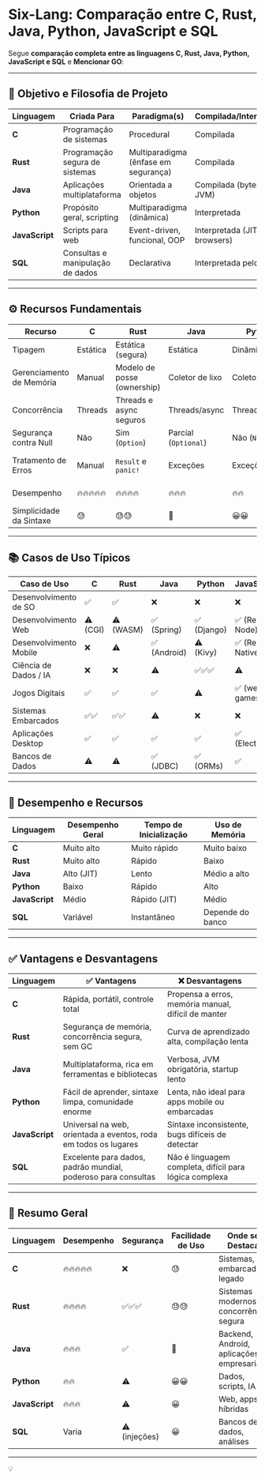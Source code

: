 # Six-Lang: Comparação entre C, Rust, Java, Python, JavaScript e SQL


Segue **comparação completa entre as linguagens C, Rust, Java, Python, JavaScript e SQL** e **Mencionar GO**:

---

## 🧠 **Objetivo e Filosofia de Projeto**

| Linguagem      | Criada Para                      | Paradigma(s)                         | Compilada/Interpretada          |
| -------------- | -------------------------------- | ------------------------------------ | ------------------------------- |
| **C**          | Programação de sistemas          | Procedural                           | Compilada                       |
| **Rust**       | Programação segura de sistemas   | Multiparadigma (ênfase em segurança) | Compilada                       |
| **Java**       | Aplicações multiplataforma       | Orientada a objetos                  | Compilada (bytecode p/ JVM)     |
| **Python**     | Propósito geral, scripting       | Multiparadigma (dinâmica)            | Interpretada                    |
| **JavaScript** | Scripts para web                 | Event-driven, funcional, OOP         | Interpretada (JIT nos browsers) |
| **SQL**        | Consultas e manipulação de dados | Declarativa                          | Interpretada pelo SGBD          |

---

## ⚙️ **Recursos Fundamentais**

| Recurso                  | **C**      | **Rust**                    | **Java**             | **Python**      | **JavaScript**          | **SQL**              |
| ------------------------ | ---------- | --------------------------- | -------------------- | --------------- | ----------------------- | -------------------- |
| Tipagem                  | Estática   | Estática (segura)           | Estática             | Dinâmica        | Dinâmica                | Declarativa          |
| Gerenciamento de Memória | Manual     | Modelo de posse (ownership) | Coletor de lixo      | Coletor de lixo | Coletor de lixo         | N/A                  |
| Concorrência             | Threads    | Threads e async seguros     | Threads/async        | Threads/async   | Assíncrono (event loop) | N/A                  |
| Segurança contra Null    | Não        | Sim (`Option`)              | Parcial (`Optional`) | Não (`None`)    | Não (`null`)            | Parcial              |
| Tratamento de Erros      | Manual     | `Result` e `panic!`         | Exceções             | Exceções        | Exceções                | Por controle do SGBD |
| Desempenho               | 🔥🔥🔥🔥🔥 | 🔥🔥🔥🔥                    | 🔥🔥🔥               | 🔥🔥            | 🔥🔥                    | Depende do banco     |
| Simplicidade da Sintaxe  | 😓         | 😓😓                        | 🙂                   | 😀😀            | 😀                      | 😀                   |

---

## 📚 **Casos de Uso Típicos**

| Caso de Uso            | **C**    | **Rust**  | **Java**    | **Python** | **JavaScript**   | **SQL**     |
| ---------------------- | -------- | --------- | ----------- | ---------- | ---------------- | ----------- |
| Desenvolvimento de SO  | ✅        | ✅         | ❌           | ❌          | ❌                | ❌           |
| Desenvolvimento Web    | ⚠️ (CGI) | ⚠️ (WASM) | ✅ (Spring)  | ✅ (Django) | ✅ (React, Node)  | ✅ (backend) |
| Desenvolvimento Mobile | ❌        | ⚠️        | ✅ (Android) | ⚠️ (Kivy)  | ✅ (React Native) | ❌           |
| Ciência de Dados / IA  | ❌        | ❌         | ⚠️          | ✅✅✅        | ⚠️               | ✅ (dados)   |
| Jogos Digitais         | ✅        | ✅         | ✅           | ⚠️         | ✅ (web games)    | ❌           |
| Sistemas Embarcados    | ✅✅       | ✅✅        | ⚠️          | ❌          | ❌                | ❌           |
| Aplicações Desktop     | ✅        | ✅         | ✅           | ✅          | ✅ (Electron)     | ❌           |
| Bancos de Dados        | ⚠️       | ⚠️        | ✅ (JDBC)    | ✅ (ORMs)   | ✅                | ✅✅✅         |

---

## 🚀 **Desempenho e Recursos**

| Linguagem      | Desempenho Geral | Tempo de Inicialização | Uso de Memória   |
| -------------- | ---------------- | ---------------------- | ---------------- |
| **C**          | Muito alto       | Muito rápido           | Muito baixo      |
| **Rust**       | Muito alto       | Rápido                 | Baixo            |
| **Java**       | Alto (JIT)       | Lento                  | Médio a alto     |
| **Python**     | Baixo            | Rápido                 | Alto             |
| **JavaScript** | Médio            | Rápido (JIT)           | Médio            |
| **SQL**        | Variável         | Instantâneo            | Depende do banco |

---

## ✅ **Vantagens e Desvantagens**

| Linguagem      | ✅ Vantagens                                                     | ❌ Desvantagens                                         |
| -------------- | --------------------------------------------------------------- | ------------------------------------------------------ |
| **C**          | Rápida, portátil, controle total                                | Propensa a erros, memória manual, difícil de manter    |
| **Rust**       | Segurança de memória, concorrência segura, sem GC               | Curva de aprendizado alta, compilação lenta            |
| **Java**       | Multiplataforma, rica em ferramentas e bibliotecas              | Verbosa, JVM obrigatória, startup lento                |
| **Python**     | Fácil de aprender, sintaxe limpa, comunidade enorme             | Lenta, não ideal para apps mobile ou embarcadas        |
| **JavaScript** | Universal na web, orientada a eventos, roda em todos os lugares | Sintaxe inconsistente, bugs difíceis de detectar       |
| **SQL**        | Excelente para dados, padrão mundial, poderoso para consultas   | Não é linguagem completa, difícil para lógica complexa |

---

## 🏁 **Resumo Geral**

| Linguagem      | Desempenho | Segurança     | Facilidade de Uso | Onde se Destaca                           |
| -------------- | ---------- | ------------- | ----------------- | ----------------------------------------- |
| **C**          | 🔥🔥🔥🔥🔥 | ❌             | 😓                | Sistemas, embarcados, legado              |
| **Rust**       | 🔥🔥🔥🔥   | ✅✅✅           | 😓😓              | Sistemas modernos, concorrência segura    |
| **Java**       | 🔥🔥🔥     | ✅             | 🙂                | Backend, Android, aplicações empresariais |
| **Python**     | 🔥🔥       | ⚠️            | 😀😀              | Dados, scripts, IA                        |
| **JavaScript** | 🔥🔥🔥     | ⚠️            | 😀                | Web, apps híbridas                        |
| **SQL**        | Varia      | ⚠️ (injeções) | 😀                | Bancos de dados, análises                 |

---

💡